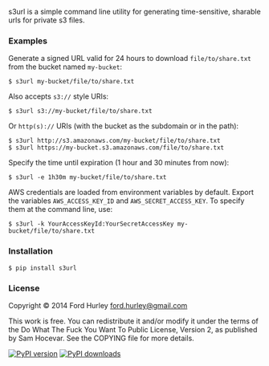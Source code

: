 s3url is a simple command line utility for generating time-sensitive, sharable
urls for private s3 files.


### Examples

Generate a signed URL valid for 24 hours to download `file/to/share.txt` from
the bucket named `my-bucket`:

    $ s3url my-bucket/file/to/share.txt

Also accepts `s3://` style URIs:

    $ s3url s3://my-bucket/file/to/share.txt

Or `http(s)://` URIs (with the bucket as the subdomain or in the path):

    $ s3url http://s3.amazonaws.com/my-bucket/file/to/share.txt
    $ s3url https://my-bucket.s3.amazonaws.com/file/to/share.txt

Specify the time until expiration (1 hour and 30 minutes from now):

    $ s3url -e 1h30m my-bucket/file/to/share.txt

AWS credentials are loaded from environment variables by default. Export the
variables `AWS_ACCESS_KEY_ID` and `AWS_SECRET_ACCESS_KEY`. To specify
them at the command line, use:

    $ s3url -k YourAccessKeyId:YourSecretAccessKey my-bucket/file/to/share.txt


### Installation

    $ pip install s3url


### License

Copyright © 2014 Ford Hurley <ford.hurley@gmail.com>

This work is free. You can redistribute it and/or modify it under the
terms of the Do What The Fuck You Want To Public License, Version 2,
as published by Sam Hocevar. See the COPYING file for more details.


[![PyPI version](http://img.shields.io/pypi/v/s3url.svg)](https://pypi.python.org/pypi/s3url)
[![PyPI downloads](http://img.shields.io/pypi/dm/s3url.svg)](https://pypi.python.org/pypi/s3url)
